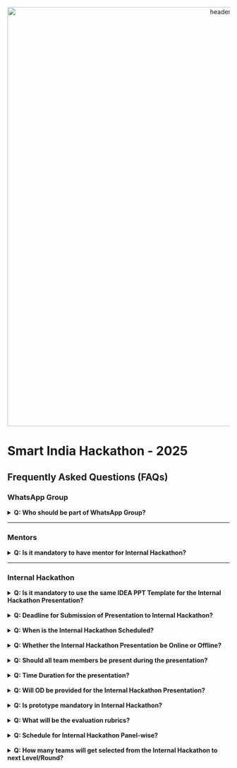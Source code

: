 <p align="center">
    <img src="Assets/images/header.png" width=950 alt="header" />
</p>

# Smart India Hackathon - 2025

## Frequently Asked Questions (FAQs)

### WhatsApp Group

<details>
<summary><b>Q: Who should be part of WhatsApp Group?</b></summary>
<p>
<br/>
A: As the name suggested, <b>ONLY Team Leaders should be part of the WhatsApp Group</b>. It is the responsibility of the Team Leader to pass the communication with their Team Members/Team Mentors. 
</p>
</details>

---

### Mentors

<details>
<summary><b>Q: Is it mandatory to have mentor for Internal Hackathon?</b></summary>
<p>
<br/>
A: Teams can nominate up to <b>two mentors</b> — who can be <i>senior faculty or domain experts</i> — for guidance.  
<i>However, this is not mandatory, but recommended.</i>
</p>
</details>

---

### Internal Hackathon

<details>
<summary><b>Q: Is it mandatory to use the same IDEA PPT Template for the Internal Hackathon Presentation?</b></summary>
<p>
<br/>
A: Yes, teams should refer to the <a href="https://sih.gov.in/letters/SIH2025-IDEA-Presentation-Format.pptx">Presentation Template</a> as per SIH Site for Internal Hackathon Presentation.
</p>
</details>
<br/>
<details>
<summary><b>Q: Deadline for Submission of Presentation to Internal Hackathon?</b></summary>
<p>
<br/>
A: <del>12th Sept, 2025 7:00 PM</del>. Extended Deadline is <b>15th Sept, 7:00 PM</b>.  
Submission link will posted via <a href="https://chat.whatsapp.com/HGMElprUqBMFhD8UiUTxto">SIH Team Leaders WhatsApp Group</a>.
</p>
</details>
<br/>
<details>
<summary><b>Q: When is the Internal Hackathon Scheduled?</b></summary>
<p>
<br/>
A: <b>22nd to 24th Sept, 2025</b>.  
Check our <a href="https://www.instagram.com/sih.amrita/p/DOwLShwgRA1/">Instagram</a>.
</p>
</details>
<br/>
<details>
<summary><b>Q: Whether the Internal Hackathon Presentation be Online or Offline?</b></summary>
<p>
<br/>
A: It will be an <b>offline (in-person)</b> presentation to the Jury Panel.  
All the Team Members should be available during the presentation.
</p>
</details>
<br/>
<details>
<summary><b>Q: Should all team members be present during the presentation?</b></summary>
<p>
A: Yes, all registered team members are expected to be present during the Internal Hackathon presentation.  
Active participation from the whole team will be considered positively by the Jury.  
However, the number of members actually presenting is up to the team to decide.
</p>
</details>
<br/>
<details>
<summary><b>Q: Time Duration for the presentation?</b></summary>
<p>
<br/>
A: 15 minutes will given for each team (including presentation and Q&A).
</p>
</details>
<br/>
<details>
<summary><b>Q: Will OD be provided for the Internal Hackathon Presentation?</b></summary>
<p>
<br/>
A: Yes, OD will be provided for the slot in which the Team is presenting.
</p>
</details>
<br/>
<details>
<summary><b>Q: Is prototype mandatory in Internal Hackathon?</b></summary>
<p>
<br/>
A: No, a fully developed prototype is <b>not mandatory</b> for the Internal Hackathon. However, teams can showcase <i>screenshots or simple clips (as GIFs)</i> within their presentation to effectively communicate their idea to the Jury Panel.
</p>
</details>
<br/>
<details>
<summary><b>Q: What will be the evaluation rubrics?</b></summary>
<p>
<br/>
A:   <ul>
    <li>Relevance to Problem Statement</li>
    <li>Innovation &amp; Uniqueness</li>
    <li>Technical Complexity &amp; Depth</li>
    <li>Feasibility &amp; Implementation Plan</li>
    <li>Impact &amp; Benefits</li>
    <li>Teamwork &amp; Presentation</li>
   </ul>
</p>
</details>
<br/>
<details>
<summary><b>Q: Schedule for Internal Hackathon Panel-wise?</b></summary>
<p>
<br/>
A: <a href="https://avv-iic.github.io/Smart-India-Hackathon-2025/Teams">Panel-wise Schedule</a>
</p>
</details>
<br/>
<details>
<summary><b>Q: How many teams will get selected from the Internal Hackathon to next Level/Round?</b></summary>
<p>
<br/>
A: A max of <b>50 teams (45 Shortlisted + 05 Waitlisted) per college</b> and in case of <b>university 100 Teams</b> can be nominated (including Problem
statement based/Student innovation category)
</p>
</details>





